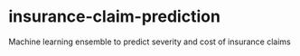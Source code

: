 # insurance-claim-prediction
Machine learning ensemble to predict severity and cost of insurance claims
